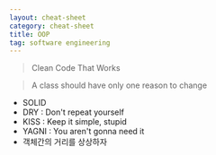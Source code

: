 ```yaml
---
layout: cheat-sheet
category: cheat-sheet
title: OOP
tag: software engineering
---
```


> Clean Code That Works

> A class should have only one reason to change

- SOLID
- DRY : Don't repeat yourself
- KISS : Keep it simple, stupid
- YAGNI : You aren't gonna need it
- 객체간의 거리를 상상하자
